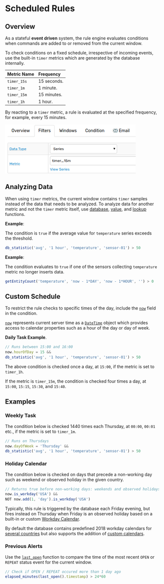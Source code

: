 # Scheduled Rules

## Overview

As a stateful **event driven** system, the rule engine evaluates conditions when commands are added to or removed from the current window.

To check conditions on a fixed schedule, irrespective of incoming events, use the built-in `timer` metrics which are generated by the database internally.

**Metric Name** | **Frequency**
---|:---
`timer_15s` | 15 seconds.
`timer_1m` | 1 minute.
`timer_15m` | 15 minutes.
`timer_1h` | 1 hour.

By reacting to a `timer` metric, a rule is evaluated at the specified frequency, for example, every 15 minutes.

![](./images/new-metric.png)

## Analyzing Data

When using `timer` metrics, the current window contains `timer` samples instead of the data that needs to be analyzed.
To analyze data for another metric and not the `timer` metric itself, use [database](functions-series.md), [value](functions-value.md), and [lookup](functions-lookup.md) functions.

**Example**:

The condition is `true` if the average value for `temperature` series exceeds the threshold.

```javascript
db_statistic('avg', '1 hour', 'temperature', 'sensor-01') > 50
```

**Example**:

The condition evaluates to `true` if one of the sensors collecting `temperature` metric no longer inserts data.

```javascript
getEntityCount('temperature', 'now - 1*DAY', 'now - 1*HOUR', '') > 0
```

## Custom Schedule

To restrict the rule checks to specific times of the day, include the [`now`](window-fields.md#date-fields) field in the condition.

[`now`](window-fields.md#date-fields) represents current server time as a [`DateTime`](object-datetime.md) object which provides access to calendar properties such as a hour of the day or day of week.

**Daily Task Example**.

```javascript
// Runs between 15:00 and 16:00
now.hourOfDay = 15 &&
db_statistic('avg', '1 hour', 'temperature', 'sensor-01') > 50
```

The above condition is checked once a day, at `15:00`, if the metric is set to `timer_1h`.

If the metric is `timer_15m`, the condition is checked four times a day, at `15:00`, `15:15`, `15:30`, and `15:40`.

## Examples

### Weekly Task

The condition below is checked 1440 times each Thursday, at `00:00`, `00:01` etc., if the metric is set to `timer_1m`.

```javascript
// Runs on Thursdays
now.dayOfWeek = 'Thursday' &&
db_statistic('avg', '1 hour', 'temperature', 'sensor-01') > 50
```

### Holiday Calendar

The condition below is checked on days that precede a non-working day such as weekend or observed holiday in the given country.

```javascript
// Returns true before non-working days: weekends and observed holidays
now.is_workday('USA') &&
NOT now.add(1, 'day').is_workday('USA')
```

Typically, this rule is triggered by the database each Friday evening, but fires instead on Thursday when Friday is an observed holiday based on a built-in or custom [Workday Calendar](./workday-calendar.md).

By default the database contains predefined 2018 workday calendars for [several countries](./workday-calendar.md#built-in-calendars) but also supports the addition of [custom calendars](./workday-calendar.md#custom-calendars).

### Previous Alerts

Use the [`last_open`](./functions-alert-history.md#last_open) function to compare the time of the most recent `OPEN` or `REPEAT` status event for the current window.

```javascript
// Check if OPEN / REPEAT occured more than 1 day ago
elapsed_minutes(last_open().timestamp) > 24*60
```